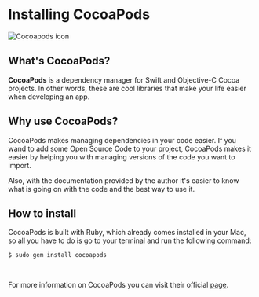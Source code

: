# Installing CocoaPods

![Cocoapods icon](http://cdn1.raywenderlich.com/wp-content/uploads/2015/02/cocoapods_logo.png)

## What's CocoaPods?

**CocoaPods** is a dependency manager for Swift and Objective-C Cocoa projects. In other words, these are cool libraries that make your life easier when developing an app.

## Why use CocoaPods?
CocoaPods makes managing dependencies in your code easier. If you wand to add some Open Source Code to your project, CocoaPods makes it easier by helping you with managing versions of the code you want to import. 

Also, with the documentation provided by the author it's easier to know what is going on with the code and the best way to use it. 


## How to install

CocoaPods is built with Ruby, which already comes installed in your Mac, so all you have to do is go to your terminal and run the following command: 

```
$ sudo gem install cocoapods
```

<br>

For more information on CocoaPods you can visit their official [page](https://cocoapods.org).






